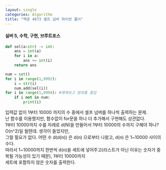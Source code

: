 ```yaml
---
layout: single
categories: Algorithm
title: "백준 4673 셀프 넘버 파이썬 풀이"
---
```

#### 실버 5, 수학, 구현, 브루트포스

```py
def sel(a:str) -> int:
    ans = int(a)
    for i in a:
        ans += int(i)
    return ans

num = set()
for i in range(1,9992):
    i = str(i)
    num.add(sel(i))
for i in range(1,9994): #예제보고 범위를 줄임
    if i not in num:
        print(i)
```
입력값 없이 1부터 10000 까지의 수 중에서 셀프 넘버를 하나씩 출력하는 문제.<br>
난 함수를 이용했지만, 함수없이 for문을 하나 더 추가해서 구현해도 상관없다.<br>
1부터 10000까지 수를 차례로 d(N)을 만들어서 1부터 10000의 수까지 구해야 하나? O(n^2)일 될텐데. 생각이 들었지만,<br>
그럴 필요가 없다. 어떤 수 d(d(n)) 은 d(n) 으로부터 나왔고, d(n) 은 1~10000 사이의 수다.<br>
따라서 1~10000까지 한번씩 d(n)을 세트에 넣어주고(리스트가 아닌 이유는 숫자가 중복될 가능성이 있기 때문), 1부터 10000까지 \
세트에 포함하지 않은 숫자를 출력한다.